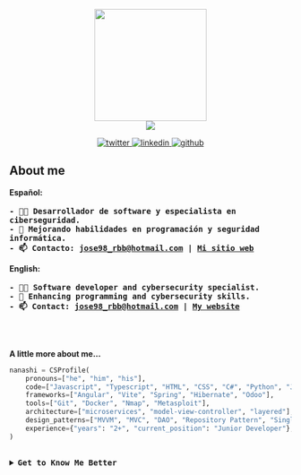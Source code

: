 <p align="center">
  <img src="https://github.com/nanashi-eth/nanashi-eth/assets/148278933/2c94e4c9-7d7c-4edd-99c9-acd6bc852fab" width="200" /> <br>
  <img src="https://readme-typing-svg.demolab.com?font=Fira+Code&weight=500&duration=3000&pause=2000&color=FF6E96&center=true&vCenter=true&random=false&width=435&lines=Software+Developer;Cybersecurity+Enthusiast" />

<p align="center">
  <a href="https://twitter.com/nanashi-eth">
    <img src="https://img.shields.io/twitter/follow/nanashi-eth?style=social" alt="twitter" />
  </a>
  <a href="https://www.linkedin.com/in/nanashi-eth/">
    <img src="https://img.shields.io/badge/nanashi--eth-blue?style=flat-square&logo=linkedin&link=https%3A%2F%2Fwww.linkedin.com%2Fin%2Fnanashi-eth%2F" alt="linkedin" />
  </a>
  <a href="https://github.com/nanashi-eth">
    <img src="https://img.shields.io/github/followers/nanashi-eth?label=follow&style=social" alt="github" />
  </a>
</p>

<h2>About me</h2>
<p align="left">
  <strong>Español:</strong><br><br>
  <samp><b>
    - 👨‍💻 Desarrollador de software y especialista en ciberseguridad.<br>
    - 🌱 Mejorando habilidades en programación y seguridad informática.<br>
    - 📫 Contacto: <a href="mailto:jose98_rbb@hotmail.com">jose98_rbb@hotmail.com</a> | <a href="https://nanashi-eth.github.io/">Mi sitio web</a>
  </b></samp>
</p>

<p align="left">
  <strong>English:</strong><br><br>
  <samp><b>
    - 👨‍💻 Software developer and cybersecurity specialist.<br>
    - 🌱 Enhancing programming and cybersecurity skills.<br>
    - 📫 Contact: <a href="mailto:jose98_rbb@hotmail.com">jose98_rbb@hotmail.com</a> | <a href="https://nanashi-eth.github.io/">My website</a>
  </b></samp>
</p><br><br>

<strong>A little more about me...</strong>

```python
nanashi = CSProfile(
    pronouns=["he", "him", "his"],
    code=["Javascript", "Typescript", "HTML", "CSS", "C#", "Python", "Java", "PHP", "SQL"],
    frameworks=["Angular", "Vite", "Spring", "Hibernate", "Odoo"],
    tools=["Git", "Docker", "Nmap", "Metasploit"],
    architecture=["microservices", "model-view-controller", "layered"],
    design_patterns=["MVVM", "MVC", "DAO", "Repository Pattern", "Singleton Pattern", "Factory Pattern"],
    experience={"years": "2+", "current_position": "Junior Developer"},
)
```
## 
<details>
<summary><samp><b>Get to Know Me Better </b></samp></summary>

<h2>Stats</h2>

<p align="center">
  <img alt="stats" height=200 src="https://streak-stats.demolab.com?user=nanashi-eth&theme=dracula&hide_border=true&border_radius=0&date_format=j%20M%5B%20Y%5D&mode=weekly&background=0D1117" />
  <img alt="Github Stats" width="91%" src="https://github-readme-stats-beryl-zeta.vercel.app/api?username=nanashi-eth&hide=issues&show_icons=true&theme=dracula&border_radius=15&bg_color=0D1117&hide_border=true&border_radius=0" />
  <img  alt="graph" src="https://github-readme-activity-graph.vercel.app/graph?username=nanashi-eth&theme=dracula&bg_color=0D1117&hide_border=true" width="91%" />
</p>

<p align ="center">
  <img alt="Github Trophies" width=91% src="https://github-profile-trophy.vercel.app/?username=nanashi-eth&theme=oldie&rank=SECRET,SSS,SS,S,AAA,AA,A,B&no-frame=true&no-bg=true&column=4&margin-w=15" />
  <br>
  <br>
  <img  width=80% src="https://stats.dooboo.io/api/github-stats-advanced?login=nanashi-eth" width="550" />
</p>

<br><br>

<h2>Skills</h2>
  <p>
    <img alt="TypeScript" src="https://img.shields.io/badge/-TypeScript-007ACC?style=flat-square&logo=typescript&logoColor=white" />
    <img alt="HTML5" src="https://img.shields.io/badge/-HTML5-E34F26?style=flat-square&logo=html5&logoColor=white" />
    <img alt="Sass" src="https://img.shields.io/badge/-Sass-CC6699?style=flat-square&logo=sass&logoColor=white" />
    <img alt="Java" src="https://github.com/nanashi-eth/nanashi-eth/assets/148278933/f798c5c8-fad9-496b-8c12-3cd838ecc046" />
    <img alt="Python" src="https://img.shields.io/badge/Python-%23376D9D?style=flat-square&logo=python&logoColor=white&labelColor=%23376D9D" />
    <img alt="CSharp" src="https://github.com/nanashi-eth/nanashi-eth/assets/148278933/554eaf2f-459a-43c2-9d13-09a5cd988b9d" />
    <img alt="PHP" src="https://img.shields.io/badge/PHP-%23787CB4?style=flat-square&logo=php&logoColor=white&labelColor=%23787CB4" />
    <img alt="Angular" src="https://img.shields.io/badge/-Angular-DD0031?style=flat-square&logo=angular&logoColor=white" />
    <img alt="Vue.js" src="https://img.shields.io/badge/Vue.js-%234FC08D?style=flat-square&logo=vuedotjs&logoColor=white&labelColor=%234FC08D" />
    <img alt="Bootstrap" src="https://img.shields.io/badge/Bootstrap-%237952B3?style=flat-square&logo=bootstrap&logoColor=white&labelColor=%237952B3" />
    <img alt="JQuery" src="https://img.shields.io/badge/JQuery-%230769AD?style=flat-square&logo=jquery&logoColor=white&labelColor=%230769AD" />
    <img alt="JWT" src="https://img.shields.io/badge/JWT-%23000000?style=flat-square&logo=jsonwebtokens&logoColor=white&labelColor=%23000000" />
    <img alt="Spring Boot" src="https://img.shields.io/badge/Spring%20Boot-%236DB33F?style=flat-square&logo=spring&logoColor=white&labelColor=%236DB33F" />
    <img alt="Spring Security" src="https://img.shields.io/badge/Spring%20Security-%236DB33F?style=flat-square&logo=springsecurity&logoColor=white&labelColor=%236DB33F" />
    <img alt=".NET" src="https://img.shields.io/badge/.NET-%23765adc?style=flat-square&logo=dotnet&logoColor=white&labelColor=%23765adc" />
    <img alt="Odoo" src="https://img.shields.io/badge/Odoo-%23A54C8D?style=flat-square&logo=odoo&logoColor=white&labelColor=%23A54C8D" />
    <img alt="Git" src="https://img.shields.io/badge/Git-%23F05032?logo=git&logoColor=white" />
    <img alt="Github" src="https://img.shields.io/badge/Github-%23181717?logo=github&logoColor=white" />
    <img alt="NPM" src="https://img.shields.io/badge/-NPM-CB3837?style=flat-square&logo=npm&logoColor=white" />
    <img alt="Docker" src="https://img.shields.io/badge/-Docker-46a2f1?style=flat-square&logo=docker&logoColor=white" />
    <img alt="PostgreSQL" src="https://img.shields.io/badge/PostgreSQL-%2331648C?style=flat-square&logo=postgresql&logoColor=white&labelColor=%2331648C" />
    <img alt="MySQL" src="https://img.shields.io/badge/MySQL-%23DE8A00?style=flat-square&logo=mysql&logoColor=white&labelColor=%23DE8A00" />
    <img alt="Oracle Database" src="https://img.shields.io/badge/Oracle%20Database-%23E33A3D?style=flat-square&logo=oracle&logoColor=white&labelColor=%23E33A3D" />
    <img alt="Linux" src="https://img.shields.io/badge/Linux-%23FCC624?style=flat-square&logo=linux&logoColor=black&labelColor=%23FCC624" />
    <img alt="Windows" src="https://github.com/nanashi-eth/nanashi-eth/assets/148278933/490120ed-6102-4af9-a1f1-f54b91a2b00c" />
    <img alt="Metasploit" src="https://img.shields.io/badge/Metasploit-%232596CD?style=flat-square&logo=metasploit&logoColor=white&labelColor=%232596CD" />
    <img alt="Nmap" src="https://github.com/nanashi-eth/nanashi-eth/assets/148278933/59ec24d6-a15b-4e5a-a9db-e375b86ae651" />
    <img alt="Bash" src="https://img.shields.io/badge/Bash-%234EAA25?style=flat-square&logo=gnubash&logoColor=white&labelColor=%234EAA25" />
    <img alt="VirtualBox" src="https://img.shields.io/badge/VirtualBox-%23183A61?style=flat-square&logo=virtualbox&logoColor=white&labelColor=%23183A61" />
    <img alt="VMware" src="https://img.shields.io/badge/VMware-%23607078?style=flat-square&logo=vmware&logoColor=white&labelColor=%23607078" />
  </p>

<p align="center">
<!--START_SECTION:waka-->

```rust
From: 13 August 2025 - To: 12 September 2025

Total Time: 2 mins

JavaScript   2 mins          █████████████████████████   100.00 %
```

<!--END_SECTION:waka-->
</p>

<br><br>

<h2>Beyond the Professional</h2>
<p align="center">
<pre align="center">
    <b>
      💼 Full stack Dev • Cybersecurity Specialist
      💻 System programming languages • DevOps
      ⚽ Soccer • Volleyball • Running • Gym
      🎮 Music • Games • Anime • Code • Art
      🐾 Luna & Ana  •  Curro  🦜
    </b>
  </pre>
</p>


<br><br>


<p align="center">
  <img width=50% src="https://github.com/user-attachments/assets/423a343c-2318-4b65-876c-9c42c437d010" />
  <img width=50% src="https://spotify-recently-played-readme.vercel.app/api?user=1164472761&width=550&count=3" />
  <img width=50% src="https://novatorem-eight-xi.vercel.app/api/spotify?background_color=212121&border_color=ffffff00" />
<p/>

<br>

<p align="center">
  <samp>
  Check out my repos ⬇️  
  </samp>
</p>
